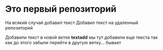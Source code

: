 # Это первый репозиторий

На всякий случай добавил текст
Добавил текст на удаленный репозиторий

Добавили текст в новой ветке **textadd** мы тут добавили еще текста так как до этого забыли перейти в другую ветку... бывает